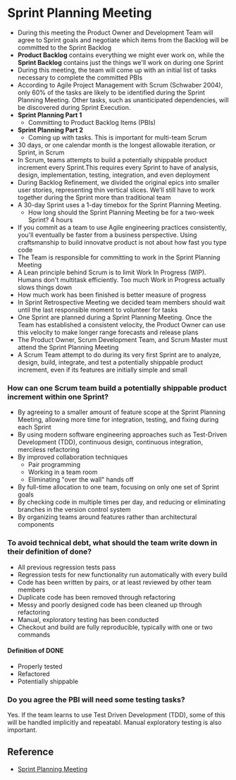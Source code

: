 # Sprint Planning Meeting

* During this meeting the Product Owner and Development Team will agree to Sprint goals and negotiate which items from the Backlog will be committed to the Sprint Backlog
* **Product Backlog** contains everything we might ever work on, while the **Sprint Backlog** contains just the things we'll work on during one Sprint
* During this meeting, the team will come up with an initial list of tasks necessary to complete the committed PBIs
* According to Agile Project Management with Scrum (Schwaber 2004), only 60% of the tasks are likely to be identified during the Sprint Planning Meeting. Other tasks, such as unanticipated dependencies, will be discovered during Sprint Execution.
* **Sprint Planning Part 1**
   * Committing to Product Backlog Items (PBIs)
* **Sprint Planning Part 2**
   * Coming up with tasks. This is important for multi-team Scrum
* 30 days, or one calendar month is the longest allowable iteration, or Sprint, in Scrum
* In Scrum, teams attempts to build a potentially shippable product increment every Sprint.This requires every Sprint to have of analysis, design, implementation, testing, integration, and even deployment
* During Backlog Refinement, we divided the original epics into smaller user stories, representing thin vertical slices. We'll still have to work together during the Sprint more than traditional team
* A 30-day Sprint uses a 1-day timebox for the Sprint Planning Meeting.
   * How long should the Sprint Planning Meeting be for a two-week Sprint? 4 hours
* If you commit as a team to use Agile engineering practices consistently, you'll eventually be faster from a business perspective. Using craftsmanship to build innovatve product is not about how fast you type code
* The Team is responsible for committing to work in the Sprint Planning Meeting
* A Lean principle behind Scrum is to limit Work In Progress (WIP). Humans don't multitask efficiently. Too much Work in Progress actually slows things down
* How much work has been finished is better measure of progress
* In Sprint Retrospective Meeting we decided team members should wait until the last responsible moment to volunteer for tasks
* One Sprint are planned during a Sprint Planning Meeting. Once the Team has established a consistent velocity, the Product Owner can use this velocity to make longer range forecasts and release plans
* The Product Owner, Scrum Development Team, and Scrum Master must attend the Sprint Planning Meeting
* A Scrum Team attempt to do during its very first Sprint are to analyze, design, build, integrate, and test a potentially shippable product increment, even if its features are initially simple and small

### How can one Scrum team build a potentially shippable product increment within one Sprint?
* By agreeing to a smaller amount of feature scope at the Sprint Planning Meeting, allowing more time for integration, testing, and fixing during each Sprint
* By using modern software engineering approaches such as Test-Driven Development (TDD), continuous design, continuous integration, merciless refactoring
* By improved collaboration techniques
   * Pair programming
   * Working in a team room
   * Eliminating "over the wall" hands off
* By full-time allocation to one team, focusing on only one set of Sprint goals
* By checking code in multiple times per day, and reducing or eliminating branches in the version control system
* By organizing teams around features rather than architectural components

### To avoid technical debt, what should the team write down in their definition of done?
* All previous regression tests pass
* Regression tests for new functionality run automatically with every build
* Code has been written by pairs, or at least reviewed by other team members
* Duplicate code has been removed through refactoring
* Messy and poorly designed code has been cleaned up through refactoring
* Manual, exploratory testing has been conducted
* Checkout and build are fully reproducible, typically with one or two commands

#### Definition of DONE
* Properly tested
* Refactored
* Potentially shippable

### Do you agree the PBI will need some testing tasks?
Yes. If the team learns to use Test Driven Development (TDD), some of this will be handled implicitly and repeatabl. Manual exploratory testing is also important.

## Reference
* [Sprint Planning Meeting](https://www.collab.net/services/training/agile_e-learning#b3)
